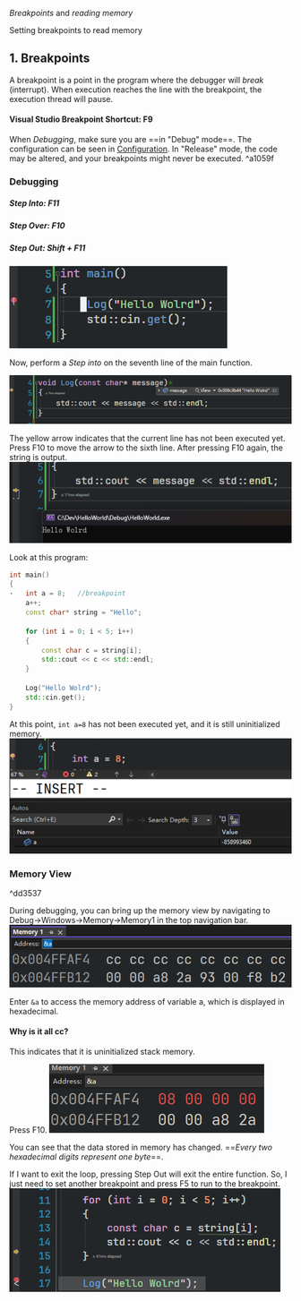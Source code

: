 _Breakpoints_ and _reading memory_

Setting breakpoints to read memory

## 1. Breakpoints

A breakpoint is a point in the program where the debugger will *break* (interrupt). When execution reaches the line with the breakpoint, the execution thread will pause.

#### Visual Studio Breakpoint Shortcut: F9

When _Debugging_, make sure you are ==in "Debug" mode==. The configuration can be seen in [Configuration](05%20How%20C++%20Works.md#^0b34c7).
In "Release" mode, the code may be altered, and your breakpoints might never be executed. ^a1059f

### Debugging

##### Step Into: F11

##### Step Over: F10

##### Step Out: Shift + F11

![](./storage%20bag/Pasted%20image%2020230626144929.png)

Now, perform a *Step into* on the seventh line of the main function.

![](./storage%20bag/Pasted%20image%2020230626144858.png)

The yellow arrow indicates that the current line has not been executed yet. Press F10 to move the arrow to the sixth line.
After pressing F10 again, the string is output.
![](./storage%20bag/Pasted%20image%2020230626145245.png)

Look at this program:

```cpp
int main()
{
·	int a = 8;   //breakpoint
	a++;
	const char* string = "Hello";

	for (int i = 0; i < 5; i++)
	{
		const char c = string[i];
		std::cout << c << std::endl;
	}

	Log("Hello Wolrd");
	std::cin.get();
}
```

At this point, `int a=8` has not been executed yet, and it is still uninitialized memory.
![](./storage%20bag/Pasted%20image%2020230626145932.png)

### Memory View

^dd3537

During debugging, you can bring up the memory view by navigating to Debug->Windows->Memory->Memory1 in the top navigation bar.
![](./storage%20bag/Pasted%20image%2020230626150626.png)

Enter `&a` to access the memory address of variable a, which is displayed in hexadecimal.

#### Why is it all cc?

This indicates that it is uninitialized stack memory.

Press F10.
![](./storage%20bag/Pasted%20image%2020230626151308.png)

You can see that the data stored in memory has changed. ==_Every two hexadecimal digits represent one byte_==.

If I want to exit the loop, pressing Step Out will exit the entire function. So, I just need to set another breakpoint and press F5 to run to the breakpoint.
![](./storage%20bag/Pasted%20image%2020230626152501.png)